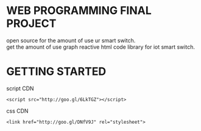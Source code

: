 # WEB PROGRAMMING FINAL PROJECT
open source for the amount of use ur smart switch.
<br>
get the amount of use graph reactive html code library for iot smart switch.

# GETTING STARTED
script CDN
```bashS
<script src="http://goo.gl/6LkTGZ"></script>
```
css CDN
```bashS
<link href="http://goo.gl/DNfV9J" rel="stylesheet">
```
